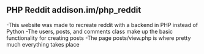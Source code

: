 ## PHP Reddit addison.im/php_reddit 
-This website was made to recreate reddit with a backend in PHP instead of Python 
-The users, posts, and comments class make up the basic functionality for creating posts 
-The page posts/view.php is where pretty much everything takes place 